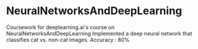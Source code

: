 # NeuralNetworksAndDeepLearning
Coursework for deeplearning.ai's course on NeuralNetworksAndDeepLearning
Implemented a deep neural network that classifies cat vs. non-cat images. Accuracy : 80%
